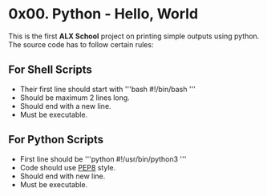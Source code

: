 # 0x00. Python - Hello, World

This is the first **ALX School** project on printing simple outputs using python.
The source code has to follow certain rules:

## For Shell Scripts
 * Their first line should start with
'''bash
#!/bin/bash
'''
 * Should be maximum 2 lines long.
 * Should end with a new line.
 * Must be executable.

## For Python Scripts
 * First line should be
'''python
#!/usr/bin/python3
'''
 * Code should use [PEP8](https://www.python.org/dev/peps/pep-0008/) style.
 * Should end with new line.
 * Must be executable.
